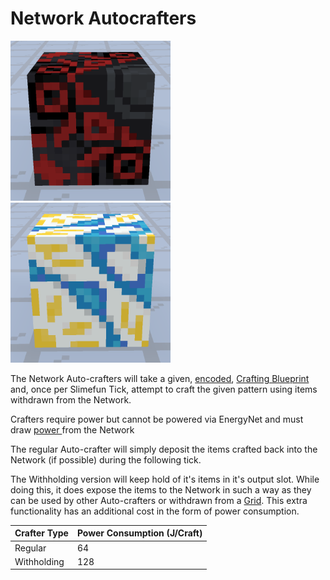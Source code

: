 # Network Autocrafters

![Network Auto-crafter](../../.gitbook/assets/networks/tile_network_autocrafter_1.png) ![Network Auto-crafter (Withholding)](../../.gitbook/assets/networks/tile_network_autocrafter_2.png)

The Network Auto-crafters will take a given, [encoded](network-encoder.md), [Crafting Blueprint](../tools/crafting-blueprint.md) and, once per Slimefun Tick, attempt to craft the given pattern using items withdrawn from the Network.

Crafters require power but cannot be powered via EnergyNet and must draw [power ](network-capacitor.md)from the Network

The regular Auto-crafter will simply deposit the items crafted back into the Network (if possible) during the following tick.

The Withholding version will keep hold of it's items in it's output slot. While doing this, it does expose the items to the Network in such a way as they can be used by other Auto-crafters or withdrawn from a [Grid](network-grid.md). This extra functionality has an additional cost in the form of power consumption.

| Crafter Type | Power Consumption (J/Craft) |
| ------------ | --------------------------- |
| Regular      | 64                          |
| Withholding  | 128                         |
